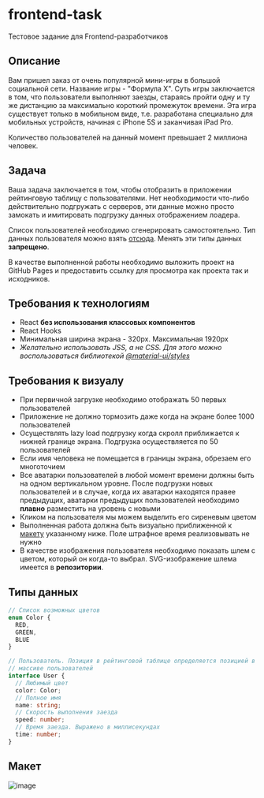# frontend-task
Тестовое задание для Frontend-разработчиков

## Описание

Вам пришел заказ от очень популярной мини-игры в большой социальной сети. Название игры - "Формула Х". 
Суть игры заключается в том, что пользователи выполняют заезды, стараясь пройти одну и ту же дистанцию
за максимально короткий промежуток времени. Эта игра существует только в мобильном виде, т.е. разработана 
специально для мобильных устройств, начиная с iPhone 5S и заканчивая iPad Pro.

Количество пользователей на данный момент превышает 2 миллиона человек.


## Задача
Ваша задача заключается в том, чтобы отобразить в приложении рейтинговую таблицу с пользователями. 
Нет необходимости что-либо действительно подгружать с серверов, эти данные можно просто замокать 
и имитировать подгрузку данных отображением лоадера.

Список пользователей необходимо сгенерировать самостоятельно. 
Тип данных пользователя можно взять [отсюда](#типы-данных). Менять эти типы
данных **запрещено**.

В качестве выполненной работы необходимо выложить проект на GitHub Pages и 
предоставить ссылку для просмотра как проекта так и исходников. 

## Требования к технологиям
- React **без использования классовых компонентов**
- React Hooks
- Минимальная ширина экрана - 320px. Максимальная 1920px
- *Желательно использовать JSS, а не CSS. Для этого можно воспользоваться 
библиотекой [@material-ui/styles](https://www.npmjs.com/package/@material-ui/styles)*

## Требования к визуалу
- При первичной загрузке необходимо отображать 50 первых пользователей
- Приложение не должно тормозить даже когда на экране более 1000 пользователей
- Осуществлять lazy load подгрузку когда скролл приближается к нижней границе
экрана. Подгрузка осуществляется по 50 пользователей
- Если имя человека не помещается в границы экрана, обрезаем его многоточием
- Все аватарки пользователей в любой момент времени должны быть на одном 
вертикальном уровне. После подгрузки новых пользователей и в случае, когда их
аватарки находятся правее предыдущих, аватарки предыдущих пользователей 
необходимо **плавно** разместить на уровень с новыми 
- Кликом на пользователя мы можем выделить его сиреневым цветом
- Выполненная работа должна быть визуально приближенной к [макету](#макет) указанному 
ниже. Поле штрафное время реализовывать не нужно
- В качестве изображения пользователя необходимо показать шлем с цветом, 
который он когда-то выбрал. SVG-изображение шлема имеется в **репозитории**.

## Типы данных
```typescript
// Список возможных цветов
enum Color {
  RED, 
  GREEN, 
  BLUE
}

// Пользователь. Позиция в рейтинговой таблице определяется позицией в 
// массиве пользователей
interface User {
  // Любимый цвет
  color: Color;
  // Полное имя
  name: string;
  // Скорость выполнения заезда
  speed: number;
  // Время заезда. Выражено в миллисекундах
  time: number;
}
```

## Макет
![image](https://github.com/ybikhovs/marathon/blob/master/gonki.png)

